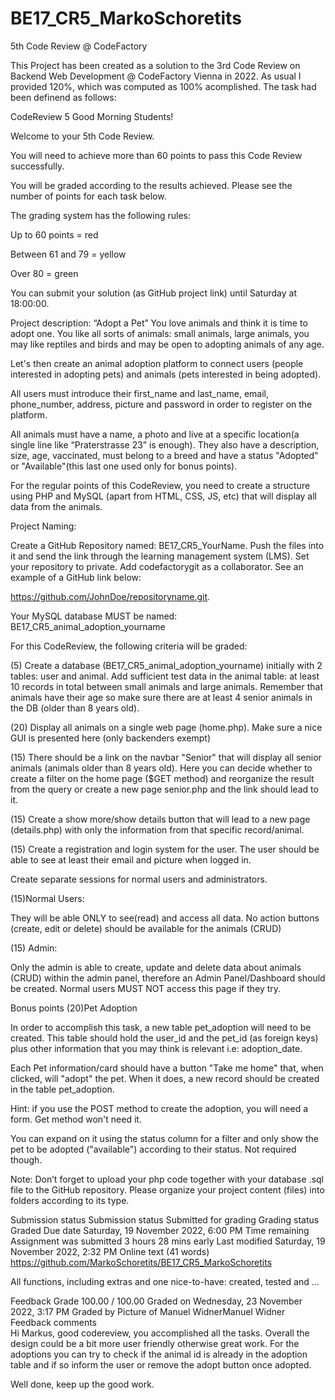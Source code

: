 # BE17_CR5_MarkoSchoretits
5th Code Review @ CodeFactory

This Project has been created as a solution to the 3rd Code Review on Backend Web Development @ CodeFactory Vienna in 2022. 
As usual I provided 120%, which was computed as 100% acomplished. 
The task had been definend as follows:

CodeReview 5
Good Morning Students!

Welcome to your 5th Code Review. 

You will need to achieve more than 60 points to pass this Code Review successfully. 

You will be graded according to the results achieved. Please see the number of points for each task below. 

The grading system has the following rules:

Up to 60 points = red

Between 61 and 79 = yellow

Over 80 = green

You can submit your solution (as GitHub project link) until Saturday at 18:00:00.


Project description: “Adopt a Pet”
You love animals and think it is time to adopt one. You like all sorts of animals: small animals, large animals, you may like reptiles and birds and may be open to adopting animals of any age. 

Let's then create an animal adoption platform to connect users (people interested in adopting pets) and animals (pets interested in being adopted). 

All users must introduce their first_name and last_name, email, phone_number, address, picture and password in order to register on the platform.

All animals must have a name, a photo and live at a specific location(a single line like “Praterstrasse 23” is enough). They also have a description, size, age, vaccinated, must belong to a breed and have a status "Adopted" or "Available"(this last one used only for bonus points).

For the regular points of this CodeReview, you need to create a structure using PHP and MySQL (apart from HTML, CSS, JS, etc) that will display all data from the animals.

 

Project Naming:

Create a GitHub Repository named: BE17_CR5_YourName. Push the files into it and send the link through the learning management system (LMS). Set your repository to private. Add codefactorygit as a collaborator. See an example of a GitHub link below:

https://github.com/JohnDoe/repositoryname.git.

Your MySQL database MUST be named: BE17_CR5_animal_adoption_yourname

For this CodeReview, the following criteria will be graded:

 
(5) Create a database (BE17_CR5_animal_adoption_yourname) initially with 2 tables: user and animal. Add sufficient test data in the animal table: at least 10 records in total between small animals and large animals. Remember that animals have their age so make sure there are at least 4 senior animals in the DB (older than 8 years old).

(20) Display all animals on a single web page (home.php). Make sure a nice GUI is presented here (only backenders exempt)

(15) There should be a link on the navbar "Senior" that will display all senior animals (animals older than 8 years old). Here you can decide whether to create a filter on the home page ($GET method) and reorganize the result from the query or create a new page senior.php and the link should lead to it.

(15) Create a show more/show details button that will lead to a new page (details.php) with only the information from that specific record/animal.

(15) Create a registration and login system for the user. The user should be able to see at least their email and picture when logged in.

Create separate sessions for normal users and administrators.

(15)Normal Users:

They will be able ONLY to see(read) and access all data. No action buttons (create, edit or delete) should be available for the animals (CRUD)

(15) Admin:

Only the admin is able to create, update and delete data about animals (CRUD) within the admin panel, therefore an Admin Panel/Dashboard  should be created. Normal users MUST NOT access this page if they try.

Bonus points
(20)Pet Adoption

In order to accomplish this task, a new table pet_adoption will need to be created. This table should hold the user_id and the pet_id (as foreign keys) plus other information that you may think is relevant i.e: adoption_date. 

Each Pet information/card should have a button "Take me home" that, when clicked, will "adopt" the pet. When it does, a new record should be created in the table pet_adoption.

Hint: if you use the POST method to create the adoption, you will need a form. Get method won't need it. 

You can expand on it using the status column for a filter and only show the pet to be adopted ("available") according to their status. Not required though.


Note: Don’t forget to upload your php code together with your database .sql file to the GitHub repository. Please organize your project content (files) into folders according to its type.


Submission status
Submission status	Submitted for grading
Grading status	Graded
Due date	Saturday, 19 November 2022, 6:00 PM
Time remaining	Assignment was submitted 3 hours 28 mins early
Last modified	Saturday, 19 November 2022, 2:32 PM
Online text	
(41 words)
https://github.com/MarkoSchoretits/BE17_CR5_MarkoSchoretits

All functions, including extras and one nice-to-have: created, tested and ...

Feedback
Grade	100.00 / 100.00
Graded on	Wednesday, 23 November 2022, 3:17 PM
Graded by	Picture of Manuel WidnerManuel Widner
Feedback comments	
Hi Markus,
good codereview, you accomplished all the tasks.
Overall the design could be a bit more user friendly otherwise great work.
For the adoptions you can try to check if the animal id is already in the adoption table and if so inform the user or remove the adopt button once adopted.

Well done, keep up the good work.
